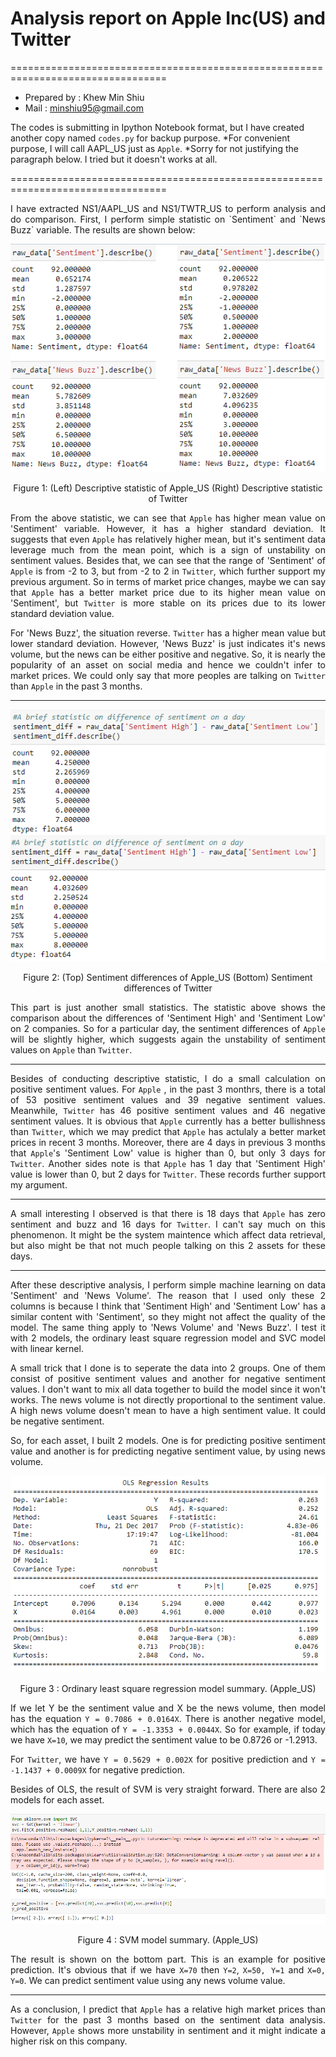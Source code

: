 # Analysis report on Apple Inc(US) and Twitter 

=================================================================================

- Prepared by : Khew Min Shiu
- Mail : minshiu95@gmail.com


The codes is submitting in Ipython Notebook format, but I have created another copy named `codes.py` for backup purpose.
*For convenient purpose, I will call AAPL_US just as `Apple`.
*Sorry for not justifying the paragraph below. I tried but it doesn't works at all. 

=================================================================================
<div style="text-align:justify">
I have extracted NS1/AAPL_US and NS1/TWTR_US to perform analysis and do comparison.
First, I perform simple statistic on `Sentiment` and `News Buzz` variable. The results are shown below:

![images.png](img1.png)
<div style="text-align:center">Figure 1: (Left) Descriptive statistic of Apple_US (Right) Descriptive statistic of Twitter </div>

From the above statistic, we can see that `Apple` has higher mean value on 'Sentiment' variable. However, it has a higher standard deviation. It suggests that even `Apple` has relatively higher mean, but it's sentiment data leverage much from the mean point, which is a sign of unstability on sentiment values. Besides that, we can see that the range of 'Sentiment' of `Apple` is from -2 to 3, but from -2 to 2 in `Twitter`, which further support my previous argument. So in terms of market price changes, maybe we can say that `Apple` has a better market price due to its higher mean value on 'Sentiment', but `Twitter` is more stable on its prices due to its lower standard deviation value.

For 'News Buzz', the situation reverse. `Twitter` has a higher mean value but lower standard deviation. However, 'News Buzz' is just indicates it's news volume, but the news can be either positive and negative. So, it is nearly the popularity of an asset on social media and hence we couldn't infer to market prices. We could only say that more peoples are talking on `Twitter` than `Apple` in the past 3 months.

<hr></hr>

![images2.png](img2.png)
<div style="text-align:center">Figure 2: (Top) Sentiment differences of Apple_US (Bottom) Sentiment differences of Twitter </div>

This part is just another small statistics. The statistic above shows the comparison about the differences of 'Sentiment High' and 'Sentiment Low' on 2 companies. So for a particular day, the sentiment differences of `Apple` will be slightly higher, which suggests again the unstability of sentiment values on `Apple` than `Twitter`.

<hr></hr>

Besides of conducting descriptive statistic, I do a small calculation on positive sentiment values. For `Apple` , in the past 3 monthrs, there is a total of 53 positive sentiment values and 39 negative sentiment values. Meanwhile, `Twitter` has 46 positive sentiment values and 46 negative sentiment values. It is obvious that `Apple` currently has a better bullishness than `Twitter`, which we may predict that `Apple` has actulaly a better market prices in recent 3 months. Moreover, there are 4 days in previous 3 months that `Apple`'s 'Sentiment Low' value is higher than 0, but only 3 days for `Twitter`. Another sides note is that `Apple` has 1 day that 'Sentiment High' value is lower than 0, but 2 days for `Twitter`. These records further support my argument.

<hr></hr>

A small interesting I observed is that there is 18 days that `Apple` has zero sentiment and buzz and 16 days for `Twitter`. I can't say much on this phenomenon. It might be the system maintence which affect data retrieval, but also might be that not much people talking on this 2 assets for these days.

<hr></hr>

After these descriptive analysis, I perform simple machine learning on data 'Sentiment' and 'News Volume'. The reason that I used only these 2 columns is because I think that 'Sentiment High' and 'Sentiment Low' has a similar content with 'Sentiment', so they might not affect the quality of the model. The same thing apply to 'News Volume' and 'News Buzz'. I test it with 2 models, the ordinary least square regression model and SVC model with linear kernel.

A small trick that I done is to seperate the data into 2 groups. One of them consist of positive sentiment values and another for negative sentiment values. I don't want to mix all data together to build the model since it won't works. The news volume is not directly proportional to the sentiment value. A high news volume doesn't mean to have a high sentiment value. It could be negative sentiment.

So, for each asset, I built 2 models. One is for predicting positive sentiment value and another is for predicting negative sentiment value, by using news volume.

![images3.png](img3.png)
<div style="text-align:center">Figure 3 : Ordinary least square regression model summary. (Apple_US) </div>

If we let Y be the sentiment value and X be the news volume, then model has the equation ```Y = 0.7086 + 0.0164X```. There is another negative model, which has the equation of ```Y = -1.3353 + 0.0044X```. So for example, if today we have `X=10`, we may predict the sentiment value to be 0.8726 or -1.2913.

For `Twitter`, we have ```Y = 0.5629 + 0.002X``` for positive prediction and ```Y = -1.1437 + 0.0009X``` for negative prediction.

Besides of OLS, the result of SVM is very straight forward. There are also 2 models for each asset.

![images4.png](img4.png)
<div style="text-align:center">Figure 4 : SVM model summary. (Apple_US) </div>

The result is shown on the bottom part. This is an example for positive prediction. It's obvious that if we have `X=70` then `Y=2`, `X=50, Y=1` and `X=0, Y=0`. We can predict sentiment value using any news volume value.

<hr></hr>

As a conclusion, I predict that `Apple` has a relative high market prices than `Twitter` for the past 3 months based on the sentiment data analysis. However, `Apple` shows more unstability in sentiment and it might indicate a higher risk on this company.

</div>
